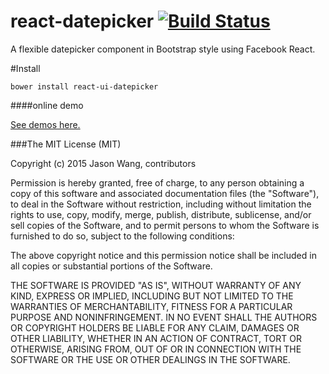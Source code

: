 # react-datepicker [![Build Status](https://travis-ci.org/WJsjtu/react-datepicker.svg?branch=master)](https://travis-ci.org/WJsjtu/react-datepicker)
A flexible datepicker component in Bootstrap style using Facebook React.

#Install
```
bower install react-ui-datepicker
```
####online demo

[See demos here.](http://wjsjtu.github.io/react-datepicker/master)

###The MIT License (MIT)

Copyright (c) 2015 Jason Wang, contributors

Permission is hereby granted, free of charge, to any person obtaining a copy
of this software and associated documentation files (the "Software"), to deal
in the Software without restriction, including without limitation the rights
to use, copy, modify, merge, publish, distribute, sublicense, and/or sell
copies of the Software, and to permit persons to whom the Software is
furnished to do so, subject to the following conditions:

The above copyright notice and this permission notice shall be included in all
copies or substantial portions of the Software.

THE SOFTWARE IS PROVIDED "AS IS", WITHOUT WARRANTY OF ANY KIND, EXPRESS OR
IMPLIED, INCLUDING BUT NOT LIMITED TO THE WARRANTIES OF MERCHANTABILITY,
FITNESS FOR A PARTICULAR PURPOSE AND NONINFRINGEMENT. IN NO EVENT SHALL THE
AUTHORS OR COPYRIGHT HOLDERS BE LIABLE FOR ANY CLAIM, DAMAGES OR OTHER
LIABILITY, WHETHER IN AN ACTION OF CONTRACT, TORT OR OTHERWISE, ARISING FROM,
OUT OF OR IN CONNECTION WITH THE SOFTWARE OR THE USE OR OTHER DEALINGS IN THE
SOFTWARE.
